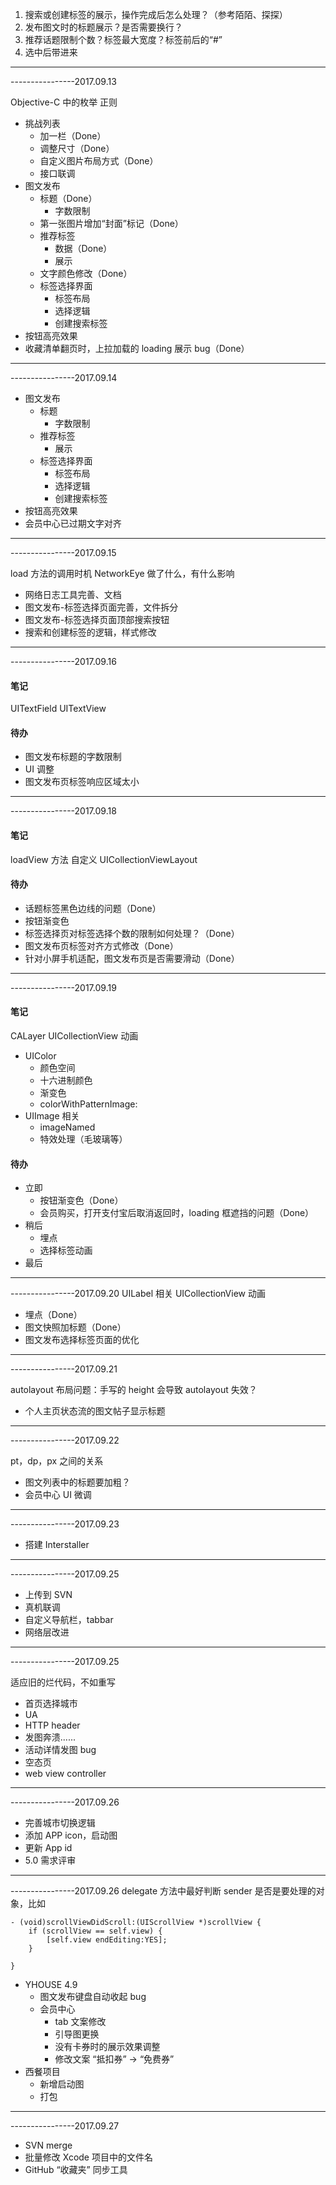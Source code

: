 

1. 搜索或创建标签的展示，操作完成后怎么处理？（参考陌陌、探探）
2. 发布图文时的标题展示？是否需要换行？
3. 推荐话题限制个数？标签最大宽度？标签前后的“#”
4. 选中后带进来


----------------------------------------
----------------2017.09.13

Objective-C 中的枚举
正则

- 挑战列表
  - 加一栏（Done）
  - 调整尺寸（Done）
  - 自定义图片布局方式（Done）
  - 接口联调
- 图文发布
  - 标题（Done）
	- 字数限制
  - 第一张图片增加“封面”标记（Done）
  - 推荐标签
	- 数据（Done）
	- 展示
  - 文字颜色修改（Done）
  - 标签选择界面
    - 标签布局
    - 选择逻辑
    - 创建搜索标签
- 按钮高亮效果
- 收藏清单翻页时，上拉加载的 loading 展示 bug（Done）



----------------------------------------
----------------2017.09.14

- 图文发布
  - 标题
	- 字数限制
  - 推荐标签
	- 展示
  - 标签选择界面
    - 标签布局
    - 选择逻辑
    - 创建搜索标签
- 按钮高亮效果
- 会员中心已过期文字对齐


----------------------------------------
----------------2017.09.15

load 方法的调用时机
NetworkEye 做了什么，有什么影响

- 网络日志工具完善、文档
- 图文发布-标签选择页面完善，文件拆分
- 图文发布-标签选择页面顶部搜索按钮
- 搜索和创建标签的逻辑，样式修改



----------------------------------------
----------------2017.09.16
#### 笔记
UITextField
UITextView

#### 待办
- 图文发布标题的字数限制
- UI 调整
- 图文发布页标签响应区域太小


----------------------------------------
----------------2017.09.18
#### 笔记
loadView 方法
自定义 UICollectionViewLayout

#### 待办
- 话题标签黑色边线的问题（Done）
- 按钮渐变色
- 标签选择页对标签选择个数的限制如何处理？（Done）
- 图文发布页标签对齐方式修改（Done）
- 针对小屏手机适配，图文发布页是否需要滑动（Done）


----------------------------------------
----------------2017.09.19

#### 笔记
CALayer
UICollectionView 动画
- UIColor
  - 颜色空间
  - 十六进制颜色
  - 渐变色
  - colorWithPatternImage: 
- UIImage 相关
  - imageNamed
  - 特效处理（毛玻璃等）

#### 待办

- 立即
  - 按钮渐变色（Done）
  - 会员购买，打开支付宝后取消返回时，loading 框遮挡的问题（Done）
- 稍后
  - 埋点
  - 选择标签动画
- 最后



----------------------------------------
----------------2017.09.20
UILabel 相关
UICollectionView 动画

- 埋点（Done）
- 图文快照加标题（Done）
- 图文发布选择标签页面的优化



----------------------------------------
----------------2017.09.21

autolayout 布局问题：手写的 height 会导致 autolayout 失效？

- 个人主页状态流的图文帖子显示标题

----------------------------------------
----------------2017.09.22

pt，dp，px 之间的关系

- 图文列表中的标题要加粗？
- 会员中心 UI 微调

----------------------------------------
----------------2017.09.23
- 搭建 Interstaller


----------------------------------------
----------------2017.09.25
- 上传到 SVN
- 真机联调
- 自定义导航栏，tabbar
- 网络层改进

----------------------------------------
----------------2017.09.25

适应旧的烂代码，不如重写

- 首页选择城市
- UA
- HTTP header
- 发图奔溃......
- 活动详情发图 bug
- 空态页
- web view controller

----------------------------------------
----------------2017.09.26
- 完善城市切换逻辑
- 添加 APP icon，启动图
- 更新 App id
- 5.0 需求评审

----------------------------------------
----------------2017.09.26
delegate 方法中最好判断 sender 是否是要处理的对象，比如 
```
- (void)scrollViewDidScroll:(UIScrollView *)scrollView {
    if (scrollView == self.view) {
        [self.view endEditing:YES];
    }
    
}
```

- YHOUSE 4.9 
  - 图文发布键盘自动收起 bug
  - 会员中心
    - tab 文案修改
    - 引导图更换
    - 没有卡券时的展示效果调整
    - 修改文案 “抵扣券” -> “免费券”
- 西餐项目
  - 新增启动图 
  - 打包



----------------------------------------
----------------2017.09.27

- SVN merge
- 批量修改 Xcode 项目中的文件名
- GitHub “收藏夹” 同步工具
